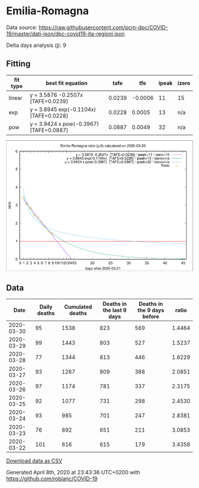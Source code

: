 # Emilia-Romagna

Data source: https://raw.githubusercontent.com/pcm-dpc/COVID-19/master/dati-json/dpc-covid19-ita-regioni.json

Delta days analysis (j): 9

## Fitting 
|fit type|best fit equation|tafe|tfe|ipeak|izero|
|-------|-----|--------|------|---|---|
|linear|y = 3.5876 -0.2507x  [TAFE=0.0239]|0.0239|-0.0006|11|15|
|exp|y = 3.8945 exp(-0.1104x)  [TAFE=0.0228]|0.0228|0.0005|13|n/a|
|pow|y = 3.9424 x pow(-0.3967)  [TAFE=0.0887]|0.0887|0.0049|32|n/a|

![Plot](COVID-19_emilia-romagna_j9_2020-03-30.png)

## Data
|Date|Daily deaths|Cumulated deaths|Deaths in the last 9 days|Deaths in the 9 days before|ratio|
|----|----------|-----------|-------|--------------------|-----|
|2020-03-30|95|1538|823|569|1.4464|
|2020-03-29|99|1443|803|527|1.5237|
|2020-03-28|77|1344|813|446|1.8229|
|2020-03-27|93|1267|809|388|2.0851|
|2020-03-26|97|1174|781|337|2.3175|
|2020-03-25|92|1077|731|298|2.4530|
|2020-03-24|93|985|701|247|2.8381|
|2020-03-23|76|892|651|211|3.0853|
|2020-03-22|101|816|615|179|3.4358|

[Download data as CSV](COVID-19_emilia-romagna_j9_2020-03-30.csv)

Generated April 8th, 2020 at 23:43:36 UTC+0200 with https://github.com/robianc/COVID-19
